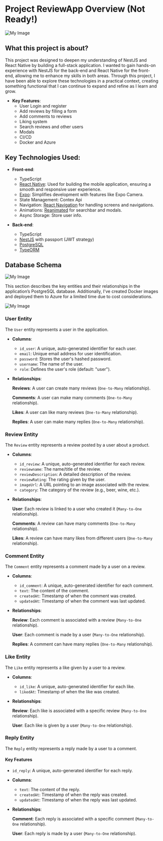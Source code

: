 # Project ReviewApp Overview (Not Ready!)

![My Image](assets/app.jpg)

## What this project is about?

This project was designed to deepen my understanding of NestJS and React Native by building a full-stack application. I wanted to gain hands-on experience with NestJS for the back-end and React Native for the front-end, allowing me to enhance my skills in both areas. Through this project, I have been able to explore these technologies in a practical context, creating something functional that I can continue to expand and refine as I learn and grow.

- **Key Features**:
  - User Login and register
  - Add reviews by filling a form
  - Add comments to reviews
  - Liking system
  - Search reviews and other users
  - Modals
  - CI/CD
  - Docker and Azure

## **Key Technologies Used:**

- **Front-end**:
  - TypeScript
  - [React Native](https://reactnative.dev/): Used for building the mobile application, ensuring a smooth and responsive user experience.
  - [Expo](https://expo.dev/): Simplifies development with features like Expo Camera.
  - State Management: Contex Api
  - Navigation: [React Navigation](https://reactnavigation.org/) for handling screens and navigations.
  - Animations: [Reanimated](https://docs.swmansion.com/react-native-reanimated/) for searchbar and modals.
  - Async Storage: Store user info.

- **Back-end**:
  - TypeScript
  - [NestJS](https://docs.nestjs.com/) with passport (JWT strategy)
  - [PostgreSQL](https://www.postgresql.org/)
  - [TypeORM](https://typeorm.io/)


## Database Schema

![My Image](assets/Database.PNG)

This section describes the key entities and their relationships in the application’s PostgreSQL database. Additionally, I've created Docker images and deployed them to Azure for a limited time due to cost considerations.

![My Image](assets/Capture.PNG)

### **User Entity**

The `User` entity represents a user in the application.

- **Columns**:
  - `id_user`: A unique, auto-generated identifier for each user.
  - `email`: Unique email address for user identification.
  - `password`: Stores the user's hashed password.
  - `username`: The name of the user.
  - `role`: Defines the user's role (default: "user").

- **Relationships**:

  **Reviews**: A user can create many reviews (`One-to-Many` relationship).
  
  **Comments**: A user can make many comments (`One-to-Many` relationship).
  
  **Likes**: A user can like many reviews (`One-to-Many` relationship).
  
  **Replies**: A user can make many replies (`One-to-Many` relationship).

### **Review Entity**

The `Review` entity represents a review posted by a user about a product.

- **Columns**:
  - `id_review`: A unique, auto-generated identifier for each review.
  - `reviewname`: The name/title of the review.
  - `reviewDescription`: A detailed description of the review.
  - `reviewRating`: The rating given by the user.
  - `imageUrl`: A URL pointing to an image associated with the review.
  - `category`: The category of the review (e.g., beer, wine, etc.).

- **Relationships**:

  **User**: Each review is linked to a user who created it (`Many-to-One` relationship).
  
  **Comments**: A review can have many comments (`One-to-Many` relationship).
  
  **Likes**: A review can have many likes from different users (`One-to-Many` relationship).

### **Comment Entity**

The `Comment` entity represents a comment made by a user on a review.

- **Columns**:
  - `id_comment`: A unique, auto-generated identifier for each comment.
  - `text`: The content of the comment.
  - `createdAt`: Timestamp of when the comment was created.
  - `updatedAt`: Timestamp of when the comment was last updated.

- **Relationships**:

   **Review**: Each comment is associated with a review (`Many-to-One` relationship).
  
   **User**: Each comment is made by a user (`Many-to-One` relationship).
  
   **Replies**: A comment can have many replies (`One-to-Many` relationship).

### **Like Entity**

The `Like` entity represents a like given by a user to a review.

- **Columns**:
  - `id_like`: A unique, auto-generated identifier for each like.
  - `likedAt`: Timestamp of when the like was created.

- **Relationships**:

  **Review**: Each like is associated with a specific review (`Many-to-One` relationship).
  
  **User**: Each like is given by a user (`Many-to-One` relationship).

### **Reply Entity**

The `Reply` entity represents a reply made by a user to a comment.

#### Key Features

- `id_reply`: A unique, auto-generated identifier for each reply.

- **Columns**:
  - `text`: The content of the reply.
  - `createdAt`: Timestamp of when the reply was created.
  - `updatedAt`: Timestamp of when the reply was last updated.

- **Relationships**:

  **Comment**: Each reply is associated with a specific comment (`Many-to-One` relationship).
  
  **User**: Each reply is made by a user (`Many-to-One` relationship).
